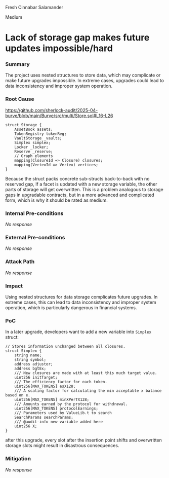 Fresh Cinnabar Salamander

Medium

# Lack of storage gap makes future updates impossible/hard

### Summary
The project uses nested structures to store data, which may complicate or make future upgrades impossible. In extreme cases, upgrades could lead to data inconsistency and improper system operation.

### Root Cause
https://github.com/sherlock-audit/2025-04-burve/blob/main/Burve/src/multi/Store.sol#L16-L26
```solidity
struct Storage {
    AssetBook assets;
    TokenRegistry tokenReg;
    VaultStorage _vaults;
    Simplex simplex;
    Locker _locker;
    Reserve _reserve;
    // Graph elements
    mapping(ClosureId => Closure) closures;
    mapping(VertexId => Vertex) vertices;
}
```
Because the struct packs concrete sub-structs back-to-back with no reserved gap, If a facet is updated with a new storage variable, the other parts of storage will get overwritten.
This is a problem analogous to storage gaps in upgradable contracts, but in a more advanced and complicated form, which is why it should be rated as medium.

### Internal Pre-conditions
_No response_

### External Pre-conditions
_No response_

### Attack Path
_No response_

### Impact
Using nested structures for data storage complicates future upgrades. In extreme cases, this can lead to data inconsistency and improper system operation, which is particularly dangerous in financial systems.

### PoC
In a later upgrade, developers want to add a new variable into `Simplex` struct:
```solidity
// Stores information unchanged between all closures.
struct Simplex {
    string name;
    string symbol;
    address adjustor;
    address bgtEx;
    /// New closures are made with at least this much target value.
    uint256 initTarget;
    /// The efficiency factor for each token.
    uint256[MAX_TOKENS] esX128;
    /// A scaling factor for calculating the min acceptable x balance based on e.
    uint256[MAX_TOKENS] minXPerTX128;
    /// Amounts earned by the protocol for withdrawal.
    uint256[MAX_TOKENS] protocolEarnings;
    /// Parameters used by ValueLib.t to search
    SearchParams searchParams;
    /// @audit-info new variable added here
    uint256 X;
}
```
after this upgrade, every slot after the insertion point shifts and overwritten storage slots might result in disastrous consequences. 

### Mitigation

_No response_